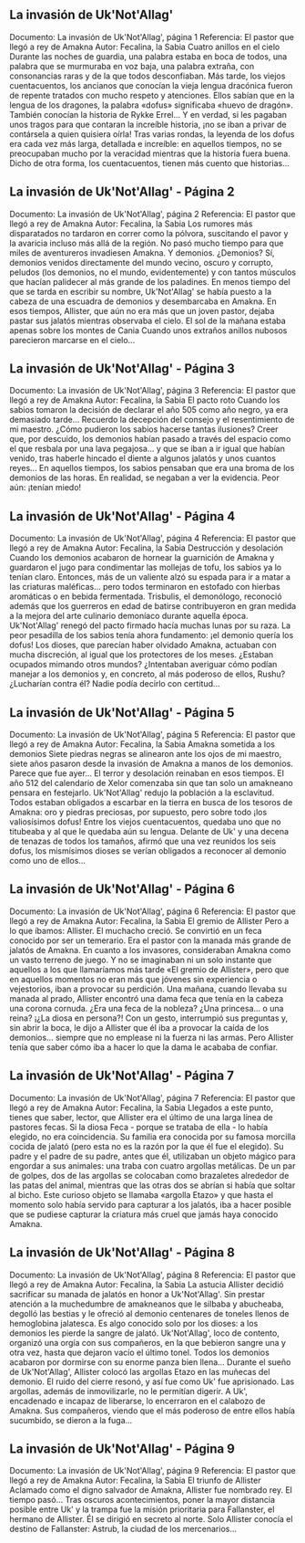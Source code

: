 ## La invasión de Uk'Not'Allag'
Documento: La invasión de Uk'Not'Allag', página 1
Referencia: El pastor que llegó a rey de Amakna
Autor: Fecalina, la Sabia
Cuatro anillos en el cielo
Durante las noches de guardia, una palabra estaba en boca de todos, una palabra que se murmuraba en voz baja, una palabra extraña, con consonancias raras y de la que todos desconfiaban. Más tarde, los viejos cuentacuentos, los ancianos que conocían la vieja lengua dracónica fueron de repente tratados con mucho respeto y atenciones. Ellos sabían que en la lengua de los dragones, la palabra «dofus» significaba «huevo de dragón». También conocían la historia de Rykke Errel... Y en verdad, si les pagaban unos tragos para que contaran la increíble historia, ¡no se iban a privar de contársela a quien quisiera oírla! Tras varias rondas, la leyenda de los dofus era cada vez más larga, detallada e increíble: en aquellos tiempos, no se preocupaban mucho por la veracidad mientras que la historia fuera buena. Dicho de otra forma, los cuentacuentos, tienen más cuento que historias...

## La invasión de Uk'Not'Allag' - Página 2
Documento: La invasión de Uk'Not'Allag', página 2
Referencia: El pastor que llegó a rey de Amakna
Autor: Fecalina, la Sabia
Los rumores más disparatados no tardaron en correr como la pólvora, suscitando el pavor y la avaricia incluso más allá de la región. No pasó mucho tiempo para que miles de aventureros invadiesen Amakna. Y demonios. ¿Demonios? Sí, demonios venidos directamente del mundo vecino, oscuro y corrupto, peludos (los demonios, no el mundo, evidentemente) y con tantos músculos que hacían palidecer al más grande de los paladines.
En menos tiempo del que se tarda en escribir su nombre, Uk'Not'Allag' se había puesto a la cabeza de una escuadra de demonios y desembarcaba en Amakna.
En esos tiempos, Allister, que aún no era más que un joven pastor, dejaba pastar sus jalatós mientras observaba el cielo. El sol de la mañana estaba apenas sobre los montes de Cania Cuando unos extraños anillos nubosos parecieron marcarse en el cielo...

## La invasión de Uk'Not'Allag' - Página 3
Documento: La invasión de Uk'Not'Allag', página 3
Referencia: El pastor que llegó a rey de Amakna
Autor: Fecalina, la Sabia
El pacto roto
Cuando los sabios tomaron la decisión de declarar el año 505 como año negro, ya era demasiado tarde... Recuerdo la decepción del consejo y el resentimiento de mi maestro. ¿Cómo pudieron los sabios hacerse tantas ilusiones? Creer que, por descuido, los demonios habían pasado a través del espacio como el que resbala por una lava pegajosa... y que se iban a ir igual que habían venido, tras haberle hincado el diente a algunos jalatós y unos cuantos reyes... En aquellos tiempos, los sabios pensaban que era una broma de los demonios de las horas. En realidad, se negaban a ver la evidencia. Peor aún: ¡tenían miedo!

## La invasión de Uk'Not'Allag' - Página 4
Documento: La invasión de Uk'Not'Allag', página 4
Referencia: El pastor que llegó a rey de Amakna
Autor: Fecalina, la Sabia
Destrucción y desolación
Cuando los demonios acabaron de hornear la guarnición de Amakna y guardaron el jugo para condimentar las mollejas de tofu, los sabios ya lo tenían claro. Entonces, más de un valiente alzó su espada para ir a matar a las criaturas maléficas... pero todos terminaron en estofado con hierbas aromáticas o en bebida fermentada. Trisbulis, el demonólogo, reconoció además que los guerreros en edad de batirse contribuyeron en gran medida a la mejora del arte culinario demoníaco durante aquella época.
Uk'Not'Allag' renegó del pacto firmado hacía muchas lunas por su raza. La peor pesadilla de los sabios tenía ahora fundamento: ¡el demonio quería los dofus!
Los dioses, que parecían haber olvidado Amakna, actuaban con mucha discreción, al igual que los protectores de los meses. ¿Estaban ocupados mimando otros mundos? ¿Intentaban averiguar cómo podían manejar a los demonios y, en concreto, al más poderoso de ellos, Rushu? ¿Lucharían contra él? Nadie podía decirlo con certitud...

## La invasión de Uk'Not'Allag' - Página 5
Documento: La invasión de Uk'Not'Allag', página 5
Referencia: El pastor que llegó a rey de Amakna
Autor: Fecalina, la Sabia
Amakna sometida a los demonios
Siete piedras negras se alinearon ante los ojos de mi maestro, siete años pasaron desde la invasión de Amakna a manos de los demonios. Parece que fue ayer... El terror y desolación reinaban en esos tiempos. El año 512 del calendario de Xelor comenzaba sin que tan solo un amakneano pensara en festejarlo.
Uk'Not'Allag' redujo la población a la esclavitud. Todos estaban obligados a escarbar en la tierra en busca de los tesoros de Amakna: oro y piedras preciosas, por supuesto, pero sobre todo ¡los valiosísimos dofus! Entre los viejos cuentacuentos, quedaba uno que no titubeaba y al que le quedaba aún su lengua. Delante de Uk' y una decena de tenazas de todos los tamaños, afirmó que una vez reunidos los seis dofus, los mismísimos dioses se verían obligados a reconocer al demonio como uno de ellos...

## La invasión de Uk'Not'Allag' - Página 6
Documento: La invasión de Uk'Not'Allag', página 6
Referencia: El pastor que llegó a rey de Amakna
Autor: Fecalina, la Sabia
El gremio de Allister
Pero a lo que íbamos: Allister. El muchacho creció. Se convirtió en un feca conocido por ser un temerario. Era el pastor con la manada más grande de jalatós de Amakna. En cuanto a los invasores, consideraban Amakna como un vasto terreno de juego. Y no se imaginaban ni un solo instante que aquellos a los que llamaríamos más tarde «El gremio de Allister», pero que en aquellos momentos no eran más que jóvenes sin experiencia o vejestorios, iban a provocar su perdición.
Una mañana, cuando llevaba su manada al prado, Allister encontró una dama feca que tenía en la cabeza una corona cornuda. ¿Era una feca de la nobleza? ¿Una princesa... o una reina? ¡¿La diosa en persona?! Con un gesto, interrumpió sus preguntas y, sin abrir la boca, le dijo a Allister que él iba a provocar la caída de los demonios... siempre que no emplease ni la fuerza ni las armas. Pero Allister tenía que saber cómo iba a hacer lo que la dama le acababa de confiar.

## La invasión de Uk'Not'Allag' - Página 7
Documento: La invasión de Uk'Not'Allag', página 7
Referencia: El pastor que llegó a rey de Amakna
Autor: Fecalina, la Sabia
Llegados a este punto, tienes que saber, lector, que Allister era el último de una larga línea de pastores fecas. Si la diosa Feca - porque se trataba de ella - lo había elegido, no era coincidencia. Su familia era conocida por su famosa morcilla cocida de jalató (pero esta no es la razón por la que él fue el elegido). Su padre y el padre de su padre, antes que él, utilizaban un objeto mágico para engordar a sus animales: una traba con cuatro argollas metálicas. De un par de golpes, dos de las argollas se colocaban como brazaletes alrededor de las patas del animal, mientras que las otras dos se abrían si había que soltar al bicho. Este curioso objeto se llamaba «argolla Etazo» y que hasta el momento solo había servido para capturar a los jalatós, iba a hacer posible que se pudiese capturar la criatura más cruel que jamás haya conocido Amakna.

## La invasión de Uk'Not'Allag' - Página 8
Documento: La invasión de Uk'Not'Allag', página 8
Referencia: El pastor que llegó a rey de Amakna
Autor: Fecalina, la Sabia
La astucia
Allister decidió sacrificar su manada de jalatós en honor a Uk'Not'Allag'. Sin prestar atención a la muchedumbre de amakneanos que le silbaba y abucheaba, degolló las bestias y le ofreció al demonio centenares de toneles llenos de hemoglobina jalatesca. Es algo conocido solo por los dioses: a los demonios les pierde la sangre de jalató. Uk'Not'Allag', loco de contento, organizó una orgía con sus compañeros, en la que bebieron sangre una y otra vez, hasta que dejaron vacío el último tonel. Todos los demonios acabaron por dormirse con su enorme panza bien llena...
Durante el sueño de Uk'Not'Allag', Allister colocó las argollas Etazo en las muñecas del demonio. El ruido del cierre resonó, y así fue como Uk' fue aprisionado. Las argollas, además de inmovilizarle, no le permitían digerir. A Uk', encadenado e incapaz de liberarse, lo encerraron en el calabozo de Amakna. Sus compañeros, viendo que el más poderoso de entre ellos había sucumbido, se dieron a la fuga...

## La invasión de Uk'Not'Allag' - Página 9
Documento: La invasión de Uk'Not'Allag', página 9
Referencia: El pastor que llegó a rey de Amakna
Autor: Fecalina, la Sabia
El triunfo de Allister
Aclamado como el digno salvador de Amakna, Allister fue nombrado rey. El tiempo pasó... Tras oscuros acontecimientos, poner la mayor distancia posible entre Uk' y la trampa fue la misión prioritaria para Fallanster, el hermano de Allister. Él se dirigió en secreto al norte. Solo Allister conocía el destino de Fallanster: Astrub, la ciudad de los mercenarios...
